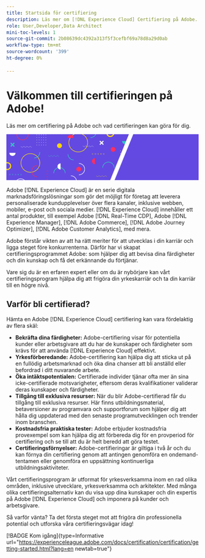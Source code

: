 ```yaml
---
title: Startsida för certifiering
description: Läs mer om [!DNL Experience Cloud] Certifiering på Adobe. Ta reda på vad certifieringen kan göra för dig.
role: User,Developer,Data Architect
mini-toc-levels: 1
source-git-commit: 2b08639dc4392a313f5f3cefbf69a78d8a29d0ab
workflow-type: tm+mt
source-wordcount: '399'
ht-degree: 0%

---
```


# Välkommen till certifieringen på Adobe!

Läs mer om certifiering på Adobe och vad certifieringen kan göra för dig.

![Banderoll](/help/certifications/assets/home_banner_narrow.png)

Adobe [!DNL Experience Cloud] är en serie digitala marknadsföringslösningar som gör det möjligt för företag att leverera personaliserade kundupplevelser över flera kanaler, inklusive webben, mobiler, e-post och sociala medier. [!DNL Experience Cloud] innehåller ett antal produkter, till exempel Adobe [!DNL Real-Time CDP], Adobe [!DNL Experience Manager], [!DNL Adobe Commerce], [!DNL Adobe Journey Optimizer], [!DNL Adobe Customer Analytics], med mera.

Adobe förstår vikten av att ha rätt meriter för att utvecklas i din karriär och ligga steget före konkurrenterna. Därför har vi skapat certifieringsprogrammet Adobe: som hjälper dig att bevisa dina färdigheter och din kunskap och få det erkännande du förtjänar.

Vare sig du är en erfaren expert eller om du är nybörjare kan vårt certifieringsprogram hjälpa dig att frigöra din yrkeskarriär och ta din karriär till en högre nivå.

## Varför bli certifierad?

Hämta en Adobe [!DNL Experience Cloud] certifiering kan vara fördelaktig av flera skäl:

* **Bekräfta dina färdigheter:** Adobe-certifiering visar för potentiella kunder eller arbetsgivare att du har de kunskaper och färdigheter som krävs för att använda [!DNL Experience Cloud] effektivt.
* **Yrkesförberedande:** Adobe-certifiering kan hjälpa dig att sticka ut på en fullödig arbetsmarknad och öka dina chanser att bli anställd eller befordrad i ditt nuvarande arbete.
* **Öka intäktspotentialen:** Certifierade individer tjänar ofta mer än sina icke-certifierade motsvarigheter, eftersom deras kvalifikationer validerar deras kunskaper och färdigheter.
* **Tillgång till exklusiva resurser:** När du blir Adobe-certifierad får du tillgång till exklusiva resurser. Här finns utbildningsmaterial, betaversioner av programvara och supportforum som hjälper dig att hålla dig uppdaterad med den senaste programutvecklingen och trender inom branschen.
* **Kostnadsfria praktiska tester:** Adobe erbjuder kostnadsfria provexempel som kan hjälpa dig att förbereda dig för en provperiod för certifiering och se till att du är helt beredd att göra testet.
* **Certifieringsförnyelser:** Adobe-certifieringar är giltiga i två år och du kan förnya din certifiering genom att antingen genomföra en ondemand-tentamen eller genomföra en uppsättning kontinuerliga utbildningsaktiviteter.

Vårt certifieringsprogram är utformat för yrkesverksamma inom en rad olika områden, inklusive utvecklare, yrkesverksamma och arkitekter. Med många olika certifieringsalternativ kan du visa upp dina kunskaper och din expertis på Adobe [!DNL Experience Cloud] och imponera på kunder och arbetsgivare.

Så varför vänta? Ta det första steget mot att frigöra din professionella potential och utforska våra certifieringsvägar idag!

[!BADGE Kom igång]{type=Informative url="https://experienceleague.adobe.com/docs/certification/certification/getting-started.html?lang=en newtab=true"}

